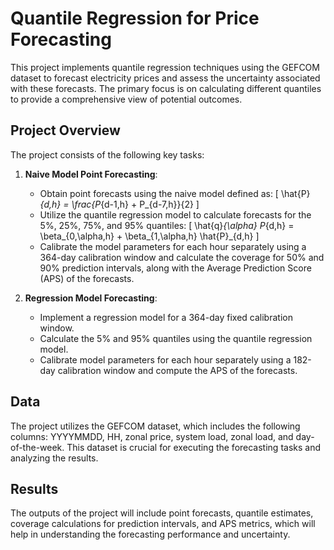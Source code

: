 # Quantile Regression for Price Forecasting

This project implements quantile regression techniques using the GEFCOM dataset to forecast electricity prices and assess the uncertainty associated with these forecasts. The primary focus is on calculating different quantiles to provide a comprehensive view of potential outcomes.

## Project Overview

The project consists of the following key tasks:

1. **Naive Model Point Forecasting**:
   - Obtain point forecasts using the naive model defined as:
     \[
     \hat{P}_{d,h} = \frac{P_{d-1,h} + P_{d-7,h}}{2}
     \]
   - Utilize the quantile regression model to calculate forecasts for the 5%, 25%, 75%, and 95% quantiles:
     \[
     \hat{q}_{\alpha} P_{d,h} = \beta_{0,\alpha,h} + \beta_{1,\alpha,h} \hat{P}_{d,h}
     \]
   - Calibrate the model parameters for each hour separately using a 364-day calibration window and calculate the coverage for 50% and 90% prediction intervals, along with the Average Prediction Score (APS) of the forecasts.

2. **Regression Model Forecasting**:
   - Implement a regression model for a 364-day fixed calibration window.
   - Calculate the 5% and 95% quantiles using the quantile regression model.
   - Calibrate model parameters for each hour separately using a 182-day calibration window and compute the APS of the forecasts.

## Data

The project utilizes the GEFCOM dataset, which includes the following columns: YYYYMMDD, HH, zonal price, system load, zonal load, and day-of-the-week. This dataset is crucial for executing the forecasting tasks and analyzing the results.

## Results

The outputs of the project will include point forecasts, quantile estimates, coverage calculations for prediction intervals, and APS metrics, which will help in understanding the forecasting performance and uncertainty.
